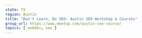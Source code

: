 ```yaml
---
state: TX
region: Austin
title: "Don't Learn, Do SEO: Austin SEO Workshop & Courses"
group_url: https://www.meetup.com/austin-seo-course/
topics: [ webdev, seo ]
---
```

